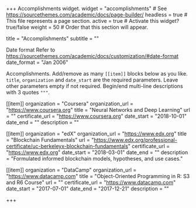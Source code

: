  +++
 Accomplishments widget.
 widget = "accomplishments"  # See https://sourcethemes.com/academic/docs/page-builder/
 headless = true  # This file represents a page section.
 active = true  # Activate this widget? true/false
 weight = 50  # Order that this section will appear.

 title = "Accomplish&shy;ments"
 subtitle = ""

 Date format
   Refer to https://sourcethemes.com/academic/docs/customization/#date-format
date_format = "Jan 2006"

 Accomplishments.
    Add/remove as many `[[item]]` blocks below as you like.
   `title`, `organization` and `date_start` are the required parameters.
   Leave other parameters empty if not required.
   Begin/end multi-line descriptions with 3 quotes `"""`.

 [[item]]
   organization = "Coursera"
   organization_url = "https://www.coursera.org"
  title = "Neural Networks and Deep Learning"
   url = ""
  certificate_url = "https://www.coursera.org"
  date_start = "2018-10-01"
   date_end = ""
  description = ""

 [[item]]
   organization = "edX"
   organization_url = "https://www.edx.org"
   title = "Blockchain Fundamentals"
  url = "https://www.edx.org/professional-certificate/uc-berkeleyx-blockchain-fundamentals"
   certificate_url = "https://www.edx.org"
   date_start = "2018-03-01"
   date_end = ""
   description = "Formulated informed blockchain models, hypotheses, and use cases."
  
 [[item]]
   organization = "DataCamp"
  organization_url = "https://www.datacamp.com"
   title = "Object-Oriented Programming in R: S3 and R6 Course"
   url = ""
  certificate_url = "https://www.datacamp.com"
  date_start = "2017-07-01"
  date_end = "2017-12-21"
  description = ""

 +++
